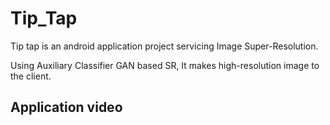 # Tip_Tap
Tip tap is an android application project servicing Image Super-Resolution.

Using Auxiliary Classifier GAN based SR, It makes high-resolution image to the client.

## Application video

